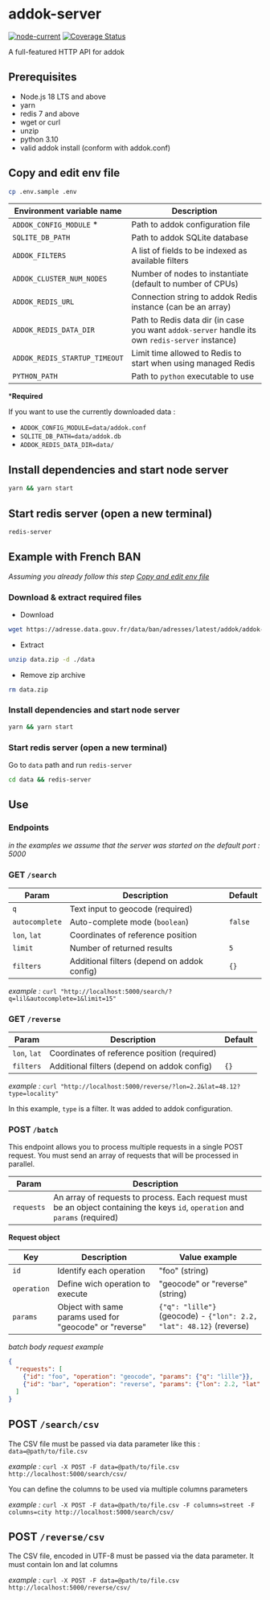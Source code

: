 # addok-server

[![node-current](https://img.shields.io/badge/node-%3E%3D%2018.12-brightgreen)](https://img.shields.io/badge/node-%3E%3D%2018.12-brightgreen) [![Coverage Status](https://coveralls.io/repos/github/livingdata-co/addok-server/badge.svg)](https://coveralls.io/github/livingdata-co/addok-server)

A full-featured HTTP API for addok

## Prerequisites

- Node.js 18 LTS and above
- yarn
- redis 7 and above
- wget or curl
- unzip
- python 3.10
- valid addok install (conform with addok.conf)

## Copy and edit env file

```bash
cp .env.sample .env
```

| Environment variable name | Description |
| --- | --- |
| `ADDOK_CONFIG_MODULE` * | Path to addok configuration file |
| `SQLITE_DB_PATH` | Path to addok SQLite database |
| `ADDOK_FILTERS` | A list of fields to be indexed as available filters |
| `ADDOK_CLUSTER_NUM_NODES` | Number of nodes to instantiate (default to number of CPUs) |
| `ADDOK_REDIS_URL` | Connection string to addok Redis instance (can be an array) |
| `ADDOK_REDIS_DATA_DIR` | Path to Redis data dir (in case you want `addok-server` handle its own `redis-server` instance) |
| `ADDOK_REDIS_STARTUP_TIMEOUT` | Limit time allowed to Redis to start when using managed Redis |
| `PYTHON_PATH` | Path to `python` executable to use |

***Required**

If you want to use the currently downloaded data :

- `ADDOK_CONFIG_MODULE=data/addok.conf`
- `SQLITE_DB_PATH=data/addok.db`
- `ADDOK_REDIS_DATA_DIR=data/`

## Install dependencies and start node server

```bash
yarn && yarn start
```

## Start redis server (open a new terminal)

```bash
redis-server
```

## Example with French BAN

*Assuming you already follow this step [Copy and edit env file](#copy-and-edit-env-file)*

### Download & extract required files

- Download

```bash
wget https://adresse.data.gouv.fr/data/ban/adresses/latest/addok/addok-france-bundle.zip -O data.zip
```

- Extract

```bash
unzip data.zip -d ./data
```

- Remove zip archive

```bash
rm data.zip
```

### Install dependencies and start node server

```bash
yarn && yarn start
```

### Start redis server (open a new terminal)

Go to `data` path and run `redis-server`

```bash
cd data && redis-server
```

## Use

### Endpoints

*in the examples we assume that the server was started on the default port : 5000*

### **GET** `/search`

| Param | Description | Default |
| --- | --- | --- |
| `q` | Text input to geocode (required) | |
| `autocomplete` | Auto-complete mode (`boolean`) | `false` |
| `lon`, `lat` | Coordinates of reference position | |
| `limit` | Number of returned results | `5` |
| `filters` | Additional filters (depend on addok config) | `{}` |

*example :*
`curl "http://localhost:5000/search/?q=lil&autocomplete=1&limit=15"`

### **GET** `/reverse`

| Param | Description | Default |
| --- | --- | --- |
| `lon`, `lat` | Coordinates of reference position (required) | |
| `filters` | Additional filters (depend on addok config) | `{}` |

*example :*
`curl "http://localhost:5000/reverse/?lon=2.2&lat=48.12?type=locality"`

In this example, `type` is a filter. It was added to addok configuration.

### **POST** `/batch`

This endpoint allows you to process multiple requests in a single POST request.
You must send an array of requests that will be processed in parallel.

| Param | Description |
| --- | --- |
| `requests` | An array of requests to process. Each request must be an object containing the keys `id`, `operation` and `params` (required) |

**Request object**

| Key | Description | Value example |
| --- | --- | --- |
|`id` | Identify each operation | "foo" (string) |
|`operation` | Define wich operation to execute | "geocode" or "reverse" (string)  |
| `params` | Object with same params used for "geocode" or "reverse" | `{"q": "lille"}` (geocode) - `{"lon": 2.2, "lat": 48.12}` (reverse)

*batch body request example*
```json
{
  "requests": [
    {"id": "foo", "operation": "geocode", "params": {"q": "lille"}},
    {"id": "bar", "operation": "reverse", "params": {"lon": 2.2, "lat": 48.12}}
  ]
}
```

## **POST** `/search/csv`

The CSV file must be passed via data parameter like this : `data=@path/to/file.csv`

*example :*
`curl -X POST -F data=@path/to/file.csv http://localhost:5000/search/csv/`

You can define the columns to be used via multiple columns parameters

*example :*
`curl -X POST -F data=@path/to/file.csv -F columns=street -F columns=city http://localhost:5000/search/csv/`

## **POST** `/reverse/csv`

The CSV file, encoded in UTF-8 must be passed via the data parameter. It must contain lon and lat
columns

*example :*
`curl -X POST -F data=@path/to/file.csv http://localhost:5000/reverse/csv/`
